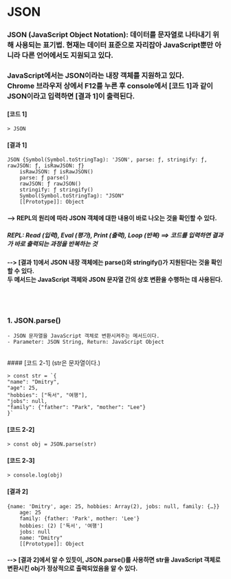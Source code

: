 # JSON

### JSON (JavaScript Object Notation): 데이터를 문자열로 나타내기 위해 사용되는 표기법. 현재는 데이터 표준으로 자리잡아 JavaScript뿐만 아니라 다른 언어에서도 지원되고 있다.
### JavaScript에서는 JSON이라는 내장 객체를 지원하고 있다. <br> Chrome 브라우저 상에서 F12를 누른 후 console에서 [코드 1]과 같이 JSON이라고 입력하면 [결과 1]이 출력된다.
#### [코드 1]
    > JSON
#### [결과 1]
    JSON {Symbol(Symbol.toStringTag): 'JSON', parse: ƒ, stringify: ƒ, rawJSON: ƒ, isRawJSON: ƒ}
        isRawJSON: ƒ isRawJSON()
        parse: ƒ parse()
        rawJSON: ƒ rawJSON()
        stringify: ƒ stringify()
        Symbol(Symbol.toStringTag): "JSON"
        [[Prototype]]: Object
#### --> **REP**L의 원리에 따라 JSON 객체에 대한 내용이 바로 나오는 것을 확인할 수 있다.
#####     **REPL**: Read (입력), Eval (평가), Print (출력), Loop (반복) ==> 코드를 입력하면 결과가 바로 출력되는 과정을 반복하는 것
#### --> [결과 1]에서 JSON 내장 객체에는 parse()와 stringify()가 지원된다는 것을 확인할 수 있다. <br> 두 메서드는 JavaScript 객체와 JSON 문자열 간의 상호 변환을 수행하는 데 사용된다.

<br><br>
### 1. JSON.parse()
    - JSON 문자열을 JavaScript 객체로 변환시켜주는 메서드이다.
    - Parameter: JSON String, Return: JavaScript Object
<br/>
#### [코드 2-1] (str은 문자열이다.)

    > const str = `{
    "name": "Dmitry",
    "age": 25,
    "hobbies": ["독서", "여행"],
    "jobs": null,
    "family": {"father": "Park", "mother": "Lee"}
    }`
    
#### [코드 2-2]

    > const obj = JSON.parse(str)
    
#### [코드 2-3]

    > console.log(obj)
    
#### [결과 2]

    {name: 'Dmitry', age: 25, hobbies: Array(2), jobs: null, family: {…}}
        age: 25
        family: {father: 'Park', mother: 'Lee'}
        hobbies: (2) ['독서', '여행']
        jobs: null
        name: "Dmitry"
        [[Prototype]]: Object
        
#### --> [결과 2]에서 알 수 있듯이, JSON.parse()를 사용하면 str을 JavaScript 객체로 변환시킨 obj가 정상적으로 출력되었음을 알 수 있다.
















